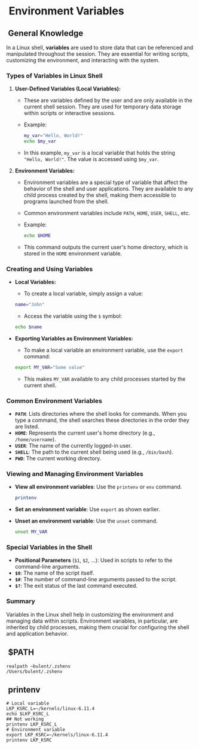 #  Environment Variables

##  General Knowledge

In a Linux shell, **variables** are used to store data that can be referenced and manipulated throughout the session. They are essential for writing scripts, customizing the environment, and interacting with the system.

### Types of Variables in Linux Shell

1. **User-Defined Variables (Local Variables):**
   - These are variables defined by the user and are only available in the current shell session. They are used for temporary data storage within scripts or interactive sessions.
   - Example:

     ```bash
     my_var="Hello, World!"
     echo $my_var
     ```

   - In this example, `my_var` is a local variable that holds the string `"Hello, World!"`. The value is accessed using `$my_var`.

2. **Environment Variables:**
   - Environment variables are a special type of variable that affect the behavior of the shell and user applications. They are available to any child process created by the shell, making them accessible to programs launched from the shell.
   - Common environment variables include `PATH`, `HOME`, `USER`, `SHELL`, etc.
   - Example:

     ```bash
     echo $HOME
     ```

   - This command outputs the current user's home directory, which is stored in the `HOME` environment variable.

### Creating and Using Variables

- **Local Variables:**
    - To create a local variable, simply assign a value:

    ```bash
    name="John"
    ```
    - Access the variable using the `$` symbol:

    ```bash
    echo $name
    ```

- **Exporting Variables as Environment Variables:**
    - To make a local variable an environment variable, use the `export` command:

    ```bash
    export MY_VAR="Some value"
    ```
    - This makes `MY_VAR` available to any child processes started by the current shell.

### Common Environment Variables

- **`PATH`**: Lists directories where the shell looks for commands. When you type a command, the shell searches these directories in the order they are listed.
- **`HOME`**: Represents the current user's home directory (e.g., `/home/username`).
- **`USER`**: The name of the currently logged-in user.
- **`SHELL`**: The path to the current shell being used (e.g., `/bin/bash`).
- **`PWD`**: The current working directory.

### Viewing and Managing Environment Variables

- **View all environment variables**: Use the `printenv` or `env` command.

  ```bash
  printenv
  ```

- **Set an environment variable**: Use `export` as shown earlier.
- **Unset an environment variable**: Use the `unset` command.

  ```bash
  unset MY_VAR
  ```

### Special Variables in the Shell

- **Positional Parameters** (`$1`, `$2`, ...): Used in scripts to refer to the command-line arguments.
- **`$0`**: The name of the script itself.
- **`$#`**: The number of command-line arguments passed to the script.
- **`$?`**: The exit status of the last command executed.

### Summary

Variables in the Linux shell help in customizing the environment and managing data within scripts. Environment variables, in particular, are inherited by child processes, making them crucial for configuring the shell and application behavior.

##  $PATH

```shell
realpath ~bulent/.zshenv 
/Users/bulent/.zshenv
```

##  printenv

```shell
# Local variable
LKP_KSRC_L=~/kernels/linux-6.11.4
echo $LKP_KSRC_L
## Not working
printenv LKP_KSRC_L
# Environment variable
export LKP_KSRC=~/kernels/linux-6.11.4
printenv LKP_KSRC
```
